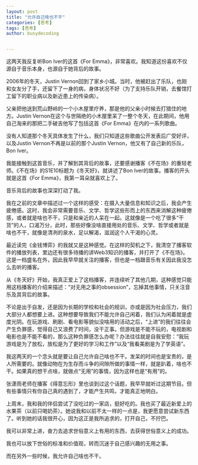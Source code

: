 ```yaml
---
layout: post
title: "允许自己啥也不干"
categories: [思考]
tags: [思考]
author: busydecoding


---
```


这两天我反复听Bon Iver的这首《For Emma》，非常喜欢。我知道这份喜欢不仅源自于音乐本身，也源自于她背后的故事。

2006年的冬天，Justin Vernon回到了家乡小城。当时，他被赶出了乐队，也刚和女友分了手，还留下了一身的病，身体状况不好（为了支持乐队开销，去餐馆打工留下的职业病以及新近患上的传染病）。

父亲把他送到荒山野岭的一个小木屋里疗养，那是他的父亲小时候去打猎住的地方。Justin Vernon在这个与世隔绝的小木屋里呆了一整个冬天，在此期间，他用自己淘来的那把二手破吉他写了包括这首《For Emma》在内的一系列歌曲。

没有人知道那个冬天具体发生了什么，我们只知道这些歌曲公开发表后广受好评，以及Justin Vernon不再是以前的那个Justin Vernon，他又有了自己新的乐队，Bon Iver。

我能接触到这首音乐，并了解到其背后的故事，还要感谢播客《不在场》的重轻老师。《不在场》的S1E10标题为《冬天好》，就讲述了Bon Iver的故事。播客的开头就是这首《For Emma》，我第一耳朵就喜欢上了。

音乐背后的故事也深深打动了我。

我在之前的文章中描述过一个这样的感受：在摄入大量信息和知识之后，我会产生疲倦感。这时，我会非常需要音乐、文学、哲学这些形而上的东西来消解这种疲倦感，或者就是啥也不干，只是和亲近的人呆在一起。这就像是一个吃了很多“干货”的人，口渴万分，此时，那些好像没啥直接用处的音乐、文学、哲学或者就是啥也不干，就像是清冽的泉水，足以解渴，滋润这个人干渴的心灵。

最近读完《金钱博弈》的我就又是这种感觉。在这样的契机之下，我清空了播客软件的播放列表，里边还有很多待播的讲Web3知识的播客，并打开了《不在场》。这是一档盛名在外，因此我早早就关注的播客，但也是一档跟音乐有关因此我没怎么去听的播客。

从《冬天好》开始，我真正爱上了这档播客，并连续听了其他几期，这种感觉只能用这档播客的介绍来描述：“对无用之事的obsession”，忘掉其他事情，只关注音乐及其背后的故事。

不论是出于自发，还是因为长期的学校和社会的规训，亦或是因为社会压力，我们大部分人都想要上进。这种想要导致我们不能允许自己闲着，我们认为闲着就是虚度光阴。在玩游戏、刷剧、看电影等貌似没啥用的活动之后，“上进”的我们往往会产生负罪感，觉得自己又浪费了时间，没干正事。但游戏是不能不玩的，电视剧和电影也是不能不看的，那么这种负罪感怎么办呢？办法往往就是自我安慰：“我玩游戏是为了放松，放松是为了更好的学习和工作”以及“我看美剧是为了学英语”。

我这两天的一个念头就是要让自己允许自己啥也不干。发呆的时间也是宝贵的，是人所需要的。就像动物在为生存而斗争的间隙所做的事情一样，就是趴着，啥也不干。如果真的想干点啥，就做点“无用”的事情，因为这样也是“有用”的。

张潇雨老师在播客《得意忘形》里也谈到过这个话题，我早早就听过这期节目。但有些事情只有你自己真的遇到了，才能产生共鸣，才能真正地明白。

上周末，我和我的伴侣尝试了没吃过的一家店，挺好吃的。我也买了最近新爱上的水果茶（以前只喝奶茶）。她说我和以前不太一样的一点是，我更愿意尝试新东西了。听到她的话我很开心，因为这正是我所追求的，打开自己，不拧巴。

我可以非常上进，奋力去追求世俗意义上有用的东西，去获得世俗意义上的成功。

我也可以放下世俗的标准和价值观，转而沉迷于自己感兴趣的无用之事。

而在另外一些时候，我允许自己啥也不干。